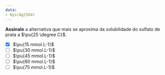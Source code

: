 ```yaml
---
data:
- Kps(Ag2SO4)
---
```


**Assinale** a alternativa que mais se aproxima da solubilidade do sulfato de prata a $\pu{25 \degree C}$.

- [x] $\pu{15 mmol.L-1}$
- [ ] $\pu{30 mmol.L-1}$
- [ ] $\pu{45 mmol.L-1}$
- [ ] $\pu{60 mmol.L-1}$
- [ ] $\pu{75 mmol.L-1}$